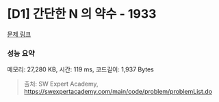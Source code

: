 # [D1] 간단한 N 의 약수 - 1933 

[문제 링크](https://swexpertacademy.com/main/code/problem/problemDetail.do?contestProbId=AV5PhcWaAKIDFAUq) 

### 성능 요약

메모리: 27,280 KB, 시간: 119 ms, 코드길이: 1,937 Bytes



> 출처: SW Expert Academy, https://swexpertacademy.com/main/code/problem/problemList.do